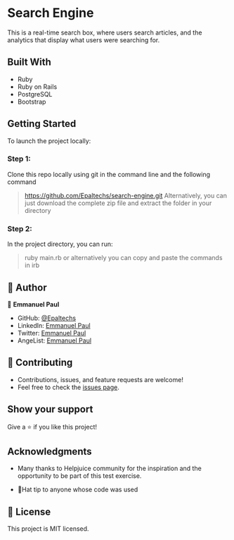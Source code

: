 # Search Engine
This is a real-time search box, where users search articles, and the analytics that display what users were searching for.

## Built With
- Ruby
- Ruby on Rails
- PostgreSQL
- Bootstrap

## Getting Started
To launch the project locally:

### Step 1:
Clone this repo locally using git in the command line and the following command
> https://github.com/Epaltechs/search-engine.git
Alternatively, you can just download the complete zip file and extract the folder in your directory

### Step 2:
In the project directory, you can run:
> ruby main.rb
or alternatively you can copy and paste the commands in
> irb

## 👤 Author

:bust_in_silhouette: **Emmanuel Paul**
- GitHub: [@Epaltechs](https://github.com/Epaltechs)
- LinkedIn: [Emmanuel Paul](https://www.linkedin.com/in/emmanuel-s-paul)
- Twitter: [Emmanuel Paul](http://twitter.com/@emmapaul247)
- AngeList: [Emmanuel Paul](https://angel.co/u/emmanuel-s-paul)

## :handshake: Contributing
- Contributions, issues, and feature requests are welcome!
- Feel free to check the [issues page](https://github.com/Epaltechs/search-engine/issues).

## Show your support
Give a :star:️ if you like this project!

## Acknowledgments
- Many thanks to Helpjuice community for the inspiration and the opportunity to be part of this test exercise.

- 🎩Hat tip to anyone whose code was used

## :memo: License
This project is MIT licensed.
